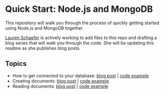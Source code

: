 # Quick Start: Node.js and MongoDB

This repository will walk you through the process of quickly getting started using Node.js and MongoDB together.  

[Lauren Schaefer](https://github.com/ljhaywar) is actively working to add files to this repo and drafting a blog series that will walk you through the code.  She will be updating this readme as she publishes blog posts.

## Topics

* How to get connected to your database: [blog post](https://www.mongodb.com/blog/post/quick-start-nodejs-mongodb--how-to-get-connected-to-your-database) | [code example](connection.js)
* Creating documents: [blog post](https://www.mongodb.com/blog/post/quick-start-nodejs--mongodb--how-to-create-documents) | [code example](create.js)
* Reading documents: [blog post](https://www.mongodb.com/blog/post/quick-start-nodejs--mongodb--how-to-read-documents) | [code example](read.js)

